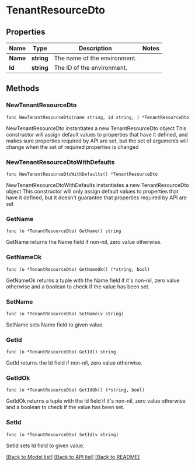 # TenantResourceDto

## Properties

Name | Type | Description | Notes
------------ | ------------- | ------------- | -------------
**Name** | **string** | The name of the environment. | 
**Id** | **string** | The ID of the environment. | 

## Methods

### NewTenantResourceDto

`func NewTenantResourceDto(name string, id string, ) *TenantResourceDto`

NewTenantResourceDto instantiates a new TenantResourceDto object
This constructor will assign default values to properties that have it defined,
and makes sure properties required by API are set, but the set of arguments
will change when the set of required properties is changed

### NewTenantResourceDtoWithDefaults

`func NewTenantResourceDtoWithDefaults() *TenantResourceDto`

NewTenantResourceDtoWithDefaults instantiates a new TenantResourceDto object
This constructor will only assign default values to properties that have it defined,
but it doesn't guarantee that properties required by API are set

### GetName

`func (o *TenantResourceDto) GetName() string`

GetName returns the Name field if non-nil, zero value otherwise.

### GetNameOk

`func (o *TenantResourceDto) GetNameOk() (*string, bool)`

GetNameOk returns a tuple with the Name field if it's non-nil, zero value otherwise
and a boolean to check if the value has been set.

### SetName

`func (o *TenantResourceDto) SetName(v string)`

SetName sets Name field to given value.


### GetId

`func (o *TenantResourceDto) GetId() string`

GetId returns the Id field if non-nil, zero value otherwise.

### GetIdOk

`func (o *TenantResourceDto) GetIdOk() (*string, bool)`

GetIdOk returns a tuple with the Id field if it's non-nil, zero value otherwise
and a boolean to check if the value has been set.

### SetId

`func (o *TenantResourceDto) SetId(v string)`

SetId sets Id field to given value.



[[Back to Model list]](../README.md#documentation-for-models) [[Back to API list]](../README.md#documentation-for-api-endpoints) [[Back to README]](../README.md)


